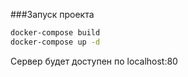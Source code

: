 ###Запуск проекта

````bash script
docker-compose build 
docker-compose up -d
````
 Сервер будет доступен по localhost:80
